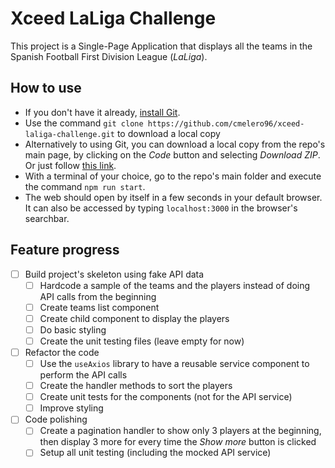 # Xceed LaLiga Challenge

This project is a Single-Page Application that displays all the teams in the Spanish Football First Division League (_LaLiga_).

## How to use

- If you don't have it already, [install Git](https://github.com/git-guides/install-git).
- Use the command `git clone https://github.com/cmelero96/xceed-laliga-challenge.git` to download a local copy
- Alternatively to using Git, you can download a local copy from the repo's main page, by clicking on the _Code_ button and selecting _Download ZIP_. Or just follow [this link](https://github.com/cmelero96/xceed-laliga-challenge/archive/refs/heads/master.zip).
- With a terminal of your choice, go to the repo's main folder and execute the command `npm run start`.
- The web should open by itself in a few seconds in your default browser. It can also be accessed by typing `localhost:3000` in the browser's searchbar.

## Feature progress

- [ ] Build project's skeleton using fake API data
  - [ ] Hardcode a sample of the teams and the players instead of doing API calls from the beginning
  - [ ] Create teams list component
  - [ ] Create child component to display the players
  - [ ] Do basic styling
  - [ ] Create the unit testing files (leave empty for now)
- [ ] Refactor the code
  - [ ] Use the `useAxios` library to have a reusable service component to perform the API calls
  - [ ] Create the handler methods to sort the players
  - [ ] Create unit tests for the components (not for the API service)
  - [ ] Improve styling
- [ ] Code polishing
  - [ ] Create a pagination handler to show only 3 players at the beginning, then display 3 more for every time the _Show more_ button is clicked
  - [ ] Setup all unit testing (including the mocked API service)
